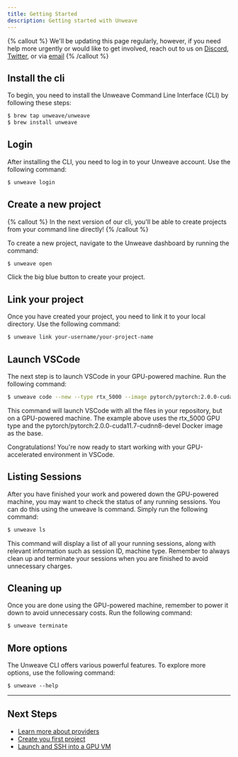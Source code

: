```yaml
---
title: Getting Started
description: Getting started with Unweave
---
```


{% callout %}
We'll be updating this page regularly, however, if you need help more urgently or would like to get 
involved, reach out to us on [Discord](https://discord.gg/ydyVHbFjPt), [Twitter](https://twitter.com/unweaveio), or via
[email](mailto:info@unweave.io)
{% /callout %}


## Install the cli
To begin, you need to install the Unweave Command Line Interface (CLI) by following these steps:

```bash
$ brew tap unweave/unweave
$ brew install unweave
```

## Login
After installing the CLI, you need to log in to your Unweave account. Use the following command:

```bash
$ unweave login
```

## Create a new project

{% callout %}
In the next version of our cli, you'll be able to create projects from your command line directly!
{% /callout %}

To create a new project, navigate to the Unweave dashboard by running the command:


```bash
$ unweave open
```

Click the big blue button to create your project.

## Link your project

Once you have created your project, you need to link it to your local directory. Use the following command:

```bash
$ unweave link your-username/your-project-name
```

## Launch VSCode 

The next step is to launch VSCode in your GPU-powered machine. Run the following command:


```bash
$ unweave code --new --type rtx_5000 --image pytorch/pytorch:2.0.0-cuda11.7-cudnn8-devel
```
This command will launch VSCode with all the files in your repository, but on a GPU-powered machine. The example above uses the rtx_5000 GPU type and the pytorch/pytorch:2.0.0-cuda11.7-cudnn8-devel Docker image as the base.

Congratulations! You're now ready to start working with your GPU-accelerated environment in VSCode.

## Listing Sessions

After you have finished your work and powered down the GPU-powered machine, you may want to check the status of any running sessions. You can do this using the unweave ls command. Simply run the following command:

```bash
$ unweave ls
```

This command will display a list of all your running sessions, along with relevant information such as session ID, machine type. Remember to always clean up and terminate your sessions when you are finished to avoid unnecessary charges.

## Cleaning up

Once you are done using the GPU-powered machine, remember to power it down to avoid unnecessary costs. Run the following command:

```bash
$ unweave terminate
```

## More options

The Unweave CLI offers various powerful features. To explore more options, use the following command:

```
$ unweave --help
```

---

## Next Steps

- [Learn more about providers](./providers)
- [Create you first project](./projects)
- [Launch and SSH into a GPU VM](./sessions)
